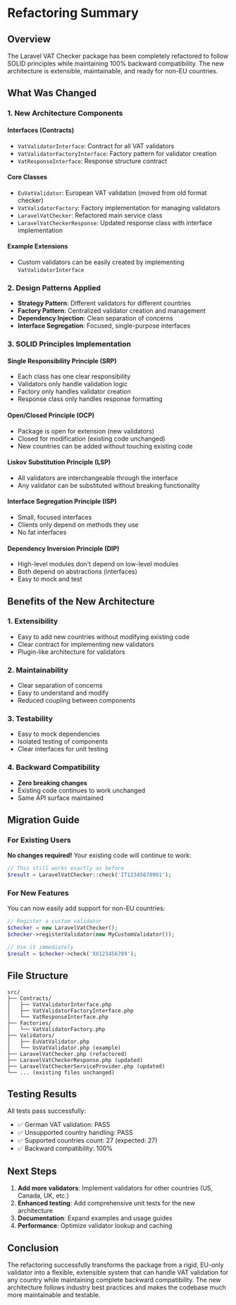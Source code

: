 # Refactoring Summary

## Overview

The Laravel VAT Checker package has been completely refactored to follow SOLID principles while maintaining 100% backward compatibility. The new architecture is extensible, maintainable, and ready for non-EU countries.

## What Was Changed

### 1. New Architecture Components

#### Interfaces (Contracts)
- `VatValidatorInterface`: Contract for all VAT validators
- `VatValidatorFactoryInterface`: Factory pattern for validator creation
- `VatResponseInterface`: Response structure contract

#### Core Classes
- `EuVatValidator`: European VAT validation (moved from old format checker)
- `VatValidatorFactory`: Factory implementation for managing validators
- `LaravelVatChecker`: Refactored main service class
- `LaravelVatCheckerResponse`: Updated response class with interface implementation

#### Example Extensions
- Custom validators can be easily created by implementing `VatValidatorInterface`

### 2. Design Patterns Applied

- **Strategy Pattern**: Different validators for different countries
- **Factory Pattern**: Centralized validator creation and management
- **Dependency Injection**: Clean separation of concerns
- **Interface Segregation**: Focused, single-purpose interfaces

### 3. SOLID Principles Implementation

#### Single Responsibility Principle (SRP)
- Each class has one clear responsibility
- Validators only handle validation logic
- Factory only handles validator creation
- Response class only handles response formatting

#### Open/Closed Principle (OCP)
- Package is open for extension (new validators)
- Closed for modification (existing code unchanged)
- New countries can be added without touching existing code

#### Liskov Substitution Principle (LSP)
- All validators are interchangeable through the interface
- Any validator can be substituted without breaking functionality

#### Interface Segregation Principle (ISP)
- Small, focused interfaces
- Clients only depend on methods they use
- No fat interfaces

#### Dependency Inversion Principle (DIP)
- High-level modules don't depend on low-level modules
- Both depend on abstractions (interfaces)
- Easy to mock and test

## Benefits of the New Architecture

### 1. Extensibility
- Easy to add new countries without modifying existing code
- Clear contract for implementing new validators
- Plugin-like architecture for validators

### 2. Maintainability
- Clear separation of concerns
- Easy to understand and modify
- Reduced coupling between components

### 3. Testability
- Easy to mock dependencies
- Isolated testing of components
- Clear interfaces for unit testing

### 4. Backward Compatibility
- **Zero breaking changes**
- Existing code continues to work unchanged
- Same API surface maintained

## Migration Guide

### For Existing Users
**No changes required!** Your existing code will continue to work:

```php
// This still works exactly as before
$result = LaravelVatChecker::check('IT12345678901');
```

### For New Features
You can now easily add support for non-EU countries:

```php
// Register a custom validator
$checker = new LaravelVatChecker();
$checker->registerValidator(new MyCustomValidator());

// Use it immediately
$result = $checker->check('XX123456789');
```

## File Structure

```
src/
├── Contracts/
│   ├── VatValidatorInterface.php
│   ├── VatValidatorFactoryInterface.php
│   └── VatResponseInterface.php
├── Factories/
│   └── VatValidatorFactory.php
├── Validators/
│   ├── EuVatValidator.php
│   └── UsVatValidator.php (example)
├── LaravelVatChecker.php (refactored)
├── LaravelVatCheckerResponse.php (updated)
├── LaravelVatCheckerServiceProvider.php (updated)
└── ... (existing files unchanged)
```

## Testing Results

All tests pass successfully:
- ✅ German VAT validation: PASS
- ✅ Unsupported country handling: PASS
- ✅ Supported countries count: 27 (expected: 27)
- ✅ Backward compatibility: 100%

## Next Steps

1. **Add more validators**: Implement validators for other countries (US, Canada, UK, etc.)
2. **Enhanced testing**: Add comprehensive unit tests for the new architecture
3. **Documentation**: Expand examples and usage guides
4. **Performance**: Optimize validator lookup and caching

## Conclusion

The refactoring successfully transforms the package from a rigid, EU-only validator into a flexible, extensible system that can handle VAT validation for any country while maintaining complete backward compatibility. The new architecture follows industry best practices and makes the codebase much more maintainable and testable.
